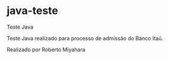 # java-teste
Teste Java

Teste Java realizado para processo de admissão do Banco Itaú.

Realizado por Roberto Miyahara 
